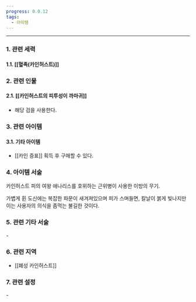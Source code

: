 ```yaml
---
progress: 0.0.12
tags:
  - 아이템
---
```

---
### 1. 관련 세력 
#### 1.1. [[혈족(카인허스트)]]

### 2. 관련 인물
#### 2.1. [[카인허스트의 피투성이 까마귀]]
- 해당 검을 사용한다.
### 3. 관련 아이템
#### 3.1. 기타 아이템
- [[카인 증표]] 획득 후 구매할 수 있다.

### 4. 아이템 서술
카인허스트 피의 여왕 애나리스를 호위하는 근위병이 사용한 이방의 무기.  
  
가볍게 휜 도신에는 복잡한 파문이 새겨져있으며 피가 스며들면, 칼날이 붉게 빛나지만 이는 사용자의 의식을 좀먹는 불길한 것이다.

### 5. 관련 기타 서술
\-
### 6. 관련 지역
- [[폐성 카인허스트]]
### 7. 관련 설정
\-